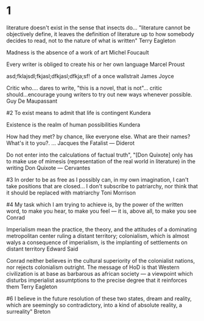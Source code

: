 # 1
literature doesn't exist in the sense that insects do... "literature cannot be objectively define, it leaves the definition of literature up to how somebody decides to read, not to the nature of what is written"
Terry Eagleton

Madness is the absence of a work of art
Michel Foucault

Every writer is obliged to create his or her own language
Marcel Proust

asd;fklajsdl;fkjasl;dfkjasl;dfkja;sf! of a once wallstrait
James Joyce

Critic who.... dares to write, "this is a novel, that is not"... critic should...encourage young writers to try out new ways whenever possible.
Guy De Maupassant

#2
To exist means to admit that life is contingent
Kundera

Existence is the realm of human possibilities
Kundera

How had they met? by chance, like everyone else. What are their names? What's it to you?. ...
Jacques the Fatalist — Diderot

Do not enter into the calculations of factual truth", "[Don Quixote] only has to make use of mimesis (representation of the real world in literature) in the writing
Don Quixote — Cervantes

#3
In order to be as free as I possibly can, in my own imagination, I can't take positions that are closed... I don't subscribe to patriarchy, nor think that it should be replaced with matriarchy
Toni Morrison

#4
My task which I am trying to achieve is, by the power of the written word, to make you hear, to make you feel — it is, above all, to make you see
Conrad

Imperialism mean the practice, the theory, and the attitudes of a dominating metropolitan center ruling a distant territory; colonialism, which is almost walys a consequence of imperialism, is the implanting of settlements on distant territory
Edward Said

Conrad neither believes in the cultural superiority of the colonialist nations, nor rejects colonialism outright. The message of HoD is that Western civilization is at base as barbarous as african society — a viewpoint which disturbs imperialist assumtptions to the precise degree that it reinforces them
Terry Eagleton

#6
I believe in the future resolution of these two states, dream and reality, which are seemingly so contradictory, into a kind of absolute reality, a surreality"
Breton
